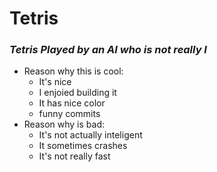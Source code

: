 # Tetris
### *Tetris Played by an AI who is not really I*
* Reason why this is cool:
  * It's nice
  * I enjoied building it
  * It has nice color
  * funny commits
* Reason why is bad:
  * It's not actually inteligent
  * It sometimes crashes
  * It's not really fast
